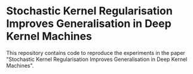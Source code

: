# Stochastic Kernel Regularisation Improves Generalisation in Deep Kernel Machines
This repository contains code to reproduce the experiments in the paper "Stochastic Kernel Regularisation Improves Generalisation in Deep Kernel Machines".
